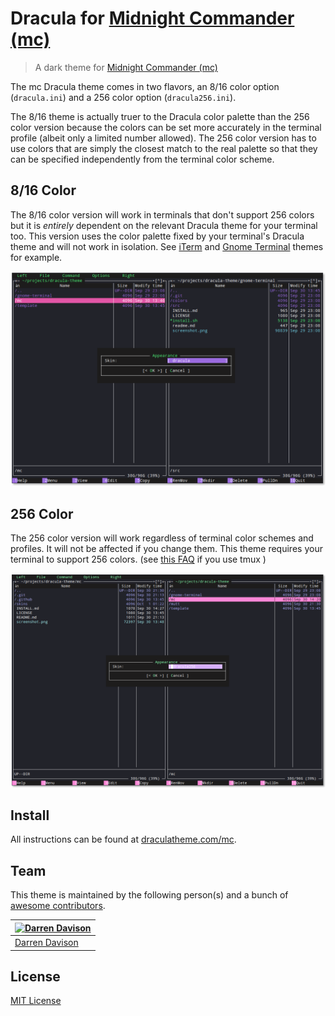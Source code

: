 # Dracula for [Midnight Commander (mc)](https://midnight-commander.org/)

> A dark theme for [Midnight Commander (mc)](https://midnight-commander.org/)

The mc Dracula theme comes in two flavors, an 8/16 color option (`dracula.ini`) and a 256 color option (`dracula256.ini`).

The 8/16 theme is actually truer to the Dracula color palette than the 256 color version because the colors can be set more accurately in the terminal profile (albeit only a limited number allowed). The 256 color version has to use colors that are simply the closest match to the real palette so that they can be specified independently from the terminal color scheme.

## 8/16 Color

The 8/16 color version will work in terminals that don't support 256 colors but it is *entirely* dependent on the relevant Dracula theme for your terminal too. This version uses the color palette fixed by your terminal's Dracula theme and will not work in isolation. See [iTerm](https://draculatheme.com/iterm/) and [Gnome Terminal](https://draculatheme.com/gnome-terminal/) themes for example.

![8/16 Color Screenshot](./screenshot.png)

## 256 Color

The 256 color version will work regardless of terminal color schemes and profiles. It will not be affected if you change them. This theme requires your terminal to support 256 colors. (see [this FAQ](https://github.com/tmux/tmux/wiki/FAQ#how-do-i-use-a-256-colour-terminal) if you use tmux )

![256 Color Screenshot](./screenshot256.png)


## Install

All instructions can be found at [draculatheme.com/mc](https://draculatheme.com/mc).

## Team

This theme is maintained by the following person(s) and a bunch of [awesome contributors](https://github.com/dracula/mc/graphs/contributors).

[![Darren Davison](https://avatars0.githubusercontent.com/u/591251?v=3&s=70)](https://github.com/davison) | 
--- |
[Darren Davison](https://github.com/davison) |

## License

[MIT License](./LICENSE)
